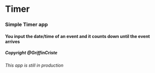 # Timer

### Simple Timer app

#### You input the date/time of an event and it counts down until the event arrives

##### Copyright @GriffinCriste

###### This app is still in production
